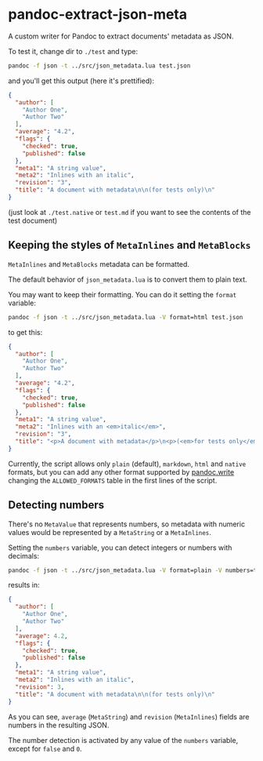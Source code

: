 # pandoc-extract-json-meta

A custom writer for Pandoc to extract documents' metadata as JSON.

To test it, change dir to `./test` and type:

```sh
pandoc -f json -t ../src/json_metadata.lua test.json
```

and you'll get this output (here it's prettified):

```json
{
  "author": [
    "Author One",
    "Author Two"
  ],
  "average": "4.2",
  "flags": {
    "checked": true,
    "published": false
  },
  "meta1": "A string value",
  "meta2": "Inlines with an italic",
  "revision": "3",
  "title": "A document with metadata\n\n(for tests only)\n"
}
```

(just look at `./test.native` or `test.md` if you want to see the contents of the test document)

## Keeping the styles of `MetaInlines` and `MetaBlocks`

`MetaInlines` and `MetaBlocks` metadata can be formatted.

The default behavior of `json_metadata.lua` is to convert them to plain text.

You may want to keep their formatting. You can do it setting the `format` variable:

```sh
pandoc -f json -t ../src/json_metadata.lua -V format=html test.json
```

to get this:

```json
{
  "author": [
    "Author One",
    "Author Two"
  ],
  "average": "4.2",
  "flags": {
    "checked": true,
    "published": false
  },
  "meta1": "A string value",
  "meta2": "Inlines with an <em>italic</em>",
  "revision": "3",
  "title": "<p>A document with metadata</p>\n<p>(<em>for tests only</em>)</p>"
}
```

Currently, the script allows only `plain` (default), `markdown`, `html` and `native` formats,
but you can add any other format supported
by [pandoc.write](https://pandoc.org/lua-filters.html#pandoc.write)
changing the `ALLOWED_FORMATS` table in the first lines of the script.

## Detecting numbers

There's no `MetaValue` that represents numbers, so metadata with numeric values would
be represented by a `MetaString` or a `MetaInlines`.

Setting the `numbers` variable, you can detect integers or numbers with decimals:

```sh
pandoc -f json -t ../src/json_metadata.lua -V format=plain -V numbers=true test.json
```

results in:

```json
{
  "author": [
    "Author One",
    "Author Two"
  ],
  "average": 4.2,
  "flags": {
    "checked": true,
    "published": false
  },
  "meta1": "A string value",
  "meta2": "Inlines with an italic",
  "revision": 3,
  "title": "A document with metadata\n\n(for tests only)\n"
}
```

As you can see, `average` (`MetaString`) and `revision` (`MetaInlines`) fields are numbers
in the resulting JSON.

The number detection is activated by any value of the `numbers` variable,
except for `false` and `0`.